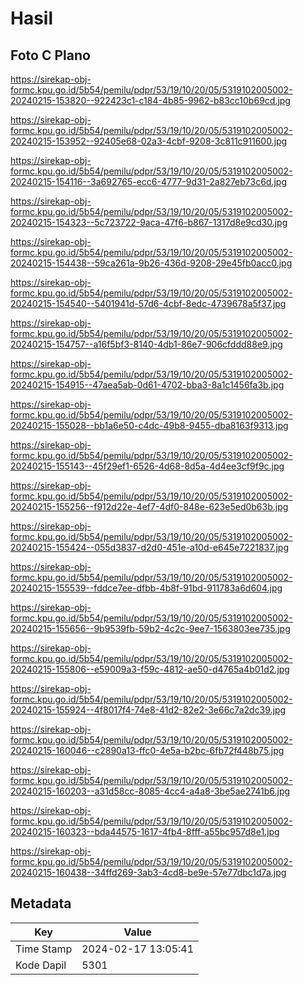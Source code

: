 # Hasil

## Foto C Plano

https://sirekap-obj-formc.kpu.go.id/5b54/pemilu/pdpr/53/19/10/20/05/5319102005002-20240215-153820--922423c1-c184-4b85-9962-b83cc10b69cd.jpg

https://sirekap-obj-formc.kpu.go.id/5b54/pemilu/pdpr/53/19/10/20/05/5319102005002-20240215-153952--92405e68-02a3-4cbf-9208-3c811c911600.jpg

https://sirekap-obj-formc.kpu.go.id/5b54/pemilu/pdpr/53/19/10/20/05/5319102005002-20240215-154116--3a692765-ecc6-4777-9d31-2a827eb73c6d.jpg

https://sirekap-obj-formc.kpu.go.id/5b54/pemilu/pdpr/53/19/10/20/05/5319102005002-20240215-154323--5c723722-9aca-47f6-b867-1317d8e9cd30.jpg

https://sirekap-obj-formc.kpu.go.id/5b54/pemilu/pdpr/53/19/10/20/05/5319102005002-20240215-154438--59ca261a-9b26-436d-9208-29e45fb0acc0.jpg

https://sirekap-obj-formc.kpu.go.id/5b54/pemilu/pdpr/53/19/10/20/05/5319102005002-20240215-154540--5401941d-57d6-4cbf-8edc-4739678a5f37.jpg

https://sirekap-obj-formc.kpu.go.id/5b54/pemilu/pdpr/53/19/10/20/05/5319102005002-20240215-154757--a16f5bf3-8140-4db1-86e7-906cfddd88e9.jpg

https://sirekap-obj-formc.kpu.go.id/5b54/pemilu/pdpr/53/19/10/20/05/5319102005002-20240215-154915--47aea5ab-0d61-4702-bba3-8a1c1456fa3b.jpg

https://sirekap-obj-formc.kpu.go.id/5b54/pemilu/pdpr/53/19/10/20/05/5319102005002-20240215-155028--bb1a6e50-c4dc-49b8-9455-dba8163f9313.jpg

https://sirekap-obj-formc.kpu.go.id/5b54/pemilu/pdpr/53/19/10/20/05/5319102005002-20240215-155143--45f29ef1-6526-4d68-8d5a-4d4ee3cf9f9c.jpg

https://sirekap-obj-formc.kpu.go.id/5b54/pemilu/pdpr/53/19/10/20/05/5319102005002-20240215-155256--f912d22e-4ef7-4df0-848e-623e5ed0b63b.jpg

https://sirekap-obj-formc.kpu.go.id/5b54/pemilu/pdpr/53/19/10/20/05/5319102005002-20240215-155424--055d3837-d2d0-451e-a10d-e645e7221837.jpg

https://sirekap-obj-formc.kpu.go.id/5b54/pemilu/pdpr/53/19/10/20/05/5319102005002-20240215-155539--fddce7ee-dfbb-4b8f-91bd-911783a6d604.jpg

https://sirekap-obj-formc.kpu.go.id/5b54/pemilu/pdpr/53/19/10/20/05/5319102005002-20240215-155656--9b9539fb-59b2-4c2c-9ee7-1563803ee735.jpg

https://sirekap-obj-formc.kpu.go.id/5b54/pemilu/pdpr/53/19/10/20/05/5319102005002-20240215-155806--e59009a3-f59c-4812-ae50-d4765a4b01d2.jpg

https://sirekap-obj-formc.kpu.go.id/5b54/pemilu/pdpr/53/19/10/20/05/5319102005002-20240215-155924--4f8017f4-74e8-41d2-82e2-3e66c7a2dc39.jpg

https://sirekap-obj-formc.kpu.go.id/5b54/pemilu/pdpr/53/19/10/20/05/5319102005002-20240215-160046--c2890a13-ffc0-4e5a-b2bc-6fb72f448b75.jpg

https://sirekap-obj-formc.kpu.go.id/5b54/pemilu/pdpr/53/19/10/20/05/5319102005002-20240215-160203--a31d58cc-8085-4cc4-a4a8-3be5ae2741b6.jpg

https://sirekap-obj-formc.kpu.go.id/5b54/pemilu/pdpr/53/19/10/20/05/5319102005002-20240215-160323--bda44575-1617-4fb4-8fff-a55bc957d8e1.jpg

https://sirekap-obj-formc.kpu.go.id/5b54/pemilu/pdpr/53/19/10/20/05/5319102005002-20240215-160438--34ffd269-3ab3-4cd8-be9e-57e77dbc1d7a.jpg


## Metadata

| Key        | Value               |
| ---------- | ------------------- |
| Time Stamp | 2024-02-17 13:05:41 |
| Kode Dapil | 5301                |




